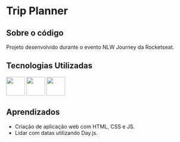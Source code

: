 # Trip Planner

<h2>Sobre o código</h2>
<p>Projeto desenvolvido durante o evento NLW Journey da Rocketseat.</p>
<h2>Tecnologias Utilizadas</h2>
<p>  
<img src="https://camo.githubusercontent.com/f2ce4039c99cf35adde738583ab0fbcd60eaafccf1e949884bda91d0b5c819ce/68747470733a2f2f63646e2e6a7364656c6976722e6e65742f67682f64657669636f6e732f64657669636f6e2f69636f6e732f68746d6c352f68746d6c352d6f726967696e616c2e737667" width="50px"/>
<img src="https://camo.githubusercontent.com/0da944f181647261c840e34b20ed7e3ca44ddc150869c6ea550cf98d06c81a37/68747470733a2f2f63646e2e6a7364656c6976722e6e65742f67682f64657669636f6e732f64657669636f6e2f69636f6e732f637373332f637373332d6f726967696e616c2e737667" width="50px"/>
<img src="https://raw.githubusercontent.com/jmnote/z-icons/master/svg/javascript.svg" width="50px"/>
</p>
<h2>Aprendizados</h2>
<ul>
  <li>Criação de aplicação web com HTML, CSS e JS.</li>
  <li>Lidar com datas utilizando Day.js.</li>
</ul>
